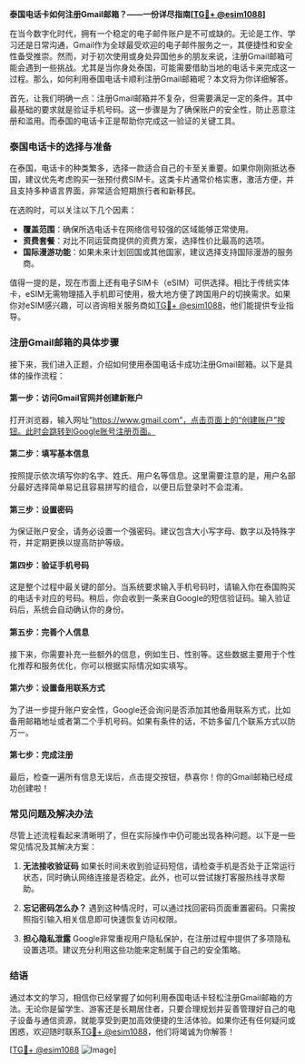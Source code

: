 **泰国电话卡如何注册Gmail邮箱？——一份详尽指南[[TG💪+ @esim1088](https://t.me/s/esim1088)]**

在当今数字化时代，拥有一个稳定的电子邮件账户是不可或缺的。无论是工作、学习还是日常沟通，Gmail作为全球最受欢迎的电子邮件服务之一，其便捷性和安全性备受推崇。然而，对于初次使用或身处异国他乡的朋友来说，注册Gmail邮箱可能会遇到一些挑战。尤其是当你身处泰国，可能需要借助当地的电话卡来完成这一过程。那么，如何利用泰国电话卡顺利注册Gmail邮箱呢？本文将为你详细解答。

首先，让我们明确一点：注册Gmail邮箱并不复杂，但需要满足一定的条件。其中最基础的要求就是验证手机号码。这一步骤是为了确保账户的安全性，防止恶意注册和滥用。而泰国的电话卡正是帮助你完成这一验证的关键工具。

### 泰国电话卡的选择与准备

在泰国，电话卡的种类繁多，选择一款适合自己的卡至关重要。如果你刚刚抵达泰国，建议优先考虑购买一张预付费SIM卡。这类卡片通常价格实惠，激活方便，并且支持多种语言界面，非常适合短期旅行者和新移民。

在选购时，可以关注以下几个因素：
- **覆盖范围**：确保所选电话卡在网络信号较强的区域能够正常使用。
- **资费套餐**：对比不同运营商提供的资费方案，选择性价比最高的选项。
- **国际漫游功能**：如果未来计划回国或其他国家，建议选择支持国际漫游的服务商。

值得一提的是，现在市面上还有电子SIM卡（eSIM）可供选择。相比于传统实体卡，eSIM无需物理插入手机即可使用，极大地方便了跨国用户的切换需求。如果你对eSIM感兴趣，可以咨询相关服务商如[TG💪+ @esim1088](https://t.me/s/esim1088)，他们能提供专业指导。

### 注册Gmail邮箱的具体步骤

接下来，我们进入正题，介绍如何使用泰国电话卡成功注册Gmail邮箱。以下是具体的操作流程：

#### 第一步：访问Gmail官网并创建新账户
打开浏览器，输入网址“https://www.gmail.com”，点击页面上的“创建账户”按钮。此时会跳转到Google账号注册页面。

#### 第二步：填写基本信息
按照提示依次填写你的名字、姓氏、用户名等信息。这里需要注意的是，用户名部分最好选择简单易记且容易拼写的组合，以便日后登录时不会混淆。

#### 第三步：设置密码
为保证账户安全，请务必设置一个强密码。建议包含大小写字母、数字以及特殊字符，并定期更换以提高防护等级。

#### 第四步：验证手机号码
这是整个过程中最关键的部分。当系统要求输入手机号码时，请输入你在泰国购买的电话卡对应的号码。稍后，你会收到一条来自Google的短信验证码。输入验证码后，系统会自动确认你的身份。

#### 第五步：完善个人信息
接下来，你需要补充一些额外的信息，例如生日、性别等。这些数据主要用于个性化推荐和服务优化，你可以根据实际情况如实填写。

#### 第六步：设置备用联系方式
为了进一步提升账户安全性，Google还会询问是否添加其他备用联系方式，比如备用邮箱地址或者第二个手机号码。如果有条件的话，不妨多留几个联系方式以防万一。

#### 第七步：完成注册
最后，检查一遍所有信息无误后，点击提交按钮，恭喜你！你的Gmail邮箱已经成功创建啦！

### 常见问题及解决办法

尽管上述流程看起来清晰明了，但在实际操作中仍可能出现各种问题。以下是一些常见情况及其解决方案：

1. **无法接收验证码**
   如果长时间未收到验证码短信，请检查手机是否处于正常运行状态，同时确认网络连接是否稳定。此外，也可以尝试拨打客服热线寻求帮助。

2. **忘记密码怎么办？**
   遇到这种情况时，可以通过找回密码页面重置密码。只需按照指引输入相关信息即可快速恢复访问权限。

3. **担心隐私泄露**
   Google非常重视用户隐私保护，在注册过程中提供了多项隐私设置选项。建议充分利用这些功能来定制属于自己的安全策略。

### 结语

通过本文的学习，相信你已经掌握了如何利用泰国电话卡轻松注册Gmail邮箱的方法。无论你是留学生、游客还是长期居住者，只要合理规划并妥善管理好自己的电子设备与通信资源，就能享受到更加高效便捷的生活体验。如果你还有任何疑问或困惑，欢迎随时联系[TG💪+ @esim1088](https://t.me/s/esim1088)，他们将竭诚为你解答！

[[TG💪+ @esim1088](https://t.me/s/esim1088) ![Image](https://i.postimg.cc/4NQfJmqS/Snipaste-2025-05-13-00-14-12.png)]